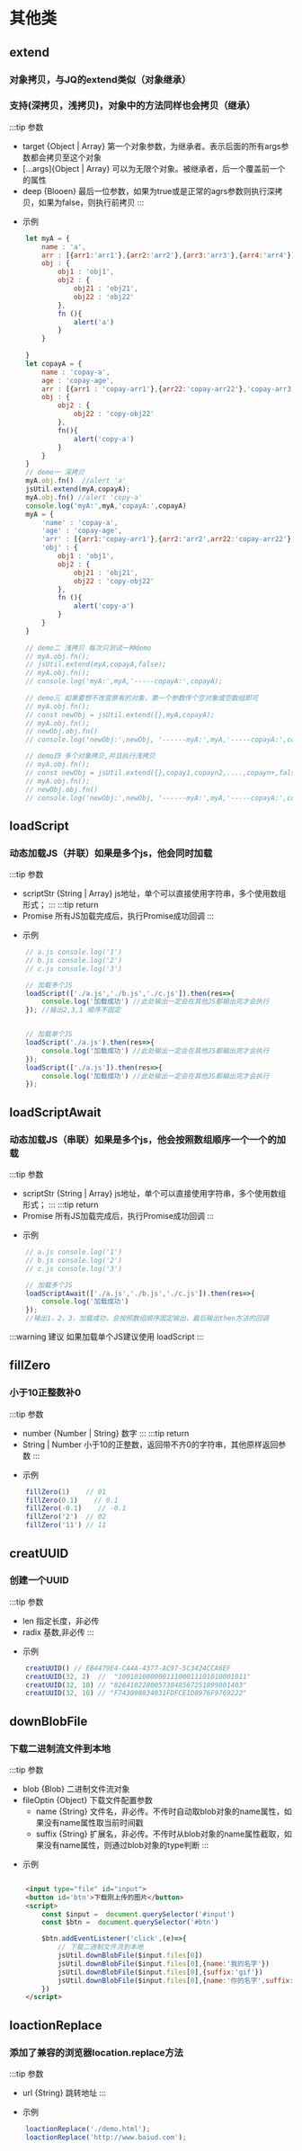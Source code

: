 # 其他类
## extend
### 对象拷贝，与JQ的extend类似（对象继承）
### 支持(深拷贝，浅拷贝)，对象中的方法同样也会拷贝（继承）
:::tip 参数
+ target {Object | Array} 第一个对象参数，为继承者。表示后面的所有args参数都会拷贝至这个对象
+ [...args]{Object | Array} 可以为无限个对象。被继承者，后一个覆盖前一个的属性
+ deep {Blooen} 最后一位参数，如果为true或是正常的agrs参数则执行深拷贝，如果为false，则执行前拷贝
:::

- 示例
```javascript
    let myA = {
        name : 'a',
        arr : [{arr1:'arr1'},{arr2:'arr2'},{arr3:'arr3'},{arr4:'arr4'}],
        obj : {
            obj1 : 'obj1',
            obj2 : {
                obj21 : 'obj21',
                obj22 : 'obj22'
            },
            fn (){
                alert('a')
            }
        }
        
    }
    let copayA = {
        name : 'copay-a',
        age : 'copay-age',
        arr : [{arr1 : 'copay-arr1'},{arr22:'copay-arr22'},'copay-arr3'],
        obj : {
            obj2 : {
                obj22 : 'copy-obj22'
            },
            fn(){
                alert('copy-a')
            }
        }
    }
    // demo一 深拷贝
    myA.obj.fn()  //alert 'a'
    jsUtil.extend(myA,copayA);
    myA.obj.fn() //alert 'copy-a'
    console.log('myA:',myA,'copayA:',copayA)
    myA = {
        'name' : 'copay-a',
        'age' : 'copay-age',
        'arr' : [{arr1:'copay-arr1'},{arr2:'arr2',arr22:'copay-arr22'},'copay-arr3',{arr4:'arr4'}],
        'obj' : {
            obj1 : 'obj1',
            obj2 : {
                obj21 : 'obj21',
                obj22 : 'copy-obj22'
            },
            fn (){
                alert('copy-a')
            }
        }
    }
    
    // demo二 浅拷贝 每次只测试一种demo
    // myA.obj.fn();
    // jsUtil.extend(myA,copayA,false);
    // myA.obj.fn();
    // console.log('myA:',myA,'-----copayA:',copayA);
    
    // demo三 如果要想不改变原有的对象，第一个参数传个空对象或空数组即可
    // myA.obj.fn();
    // const newObj = jsUtil.extend({},myA,copayA);
    // myA.obj.fn();
    // newObj.obj.fn()
    // console.log('newObj:',newObj, '------myA:',myA,'-----copayA:',copayA);

    // demo四 多个对象拷贝,并且执行浅拷贝
    // myA.obj.fn();
    // const newObj = jsUtil.extend({},copay1,copayn2,....,copayn+,false);
    // myA.obj.fn();
    // newObj.obj.fn()
    // console.log('newObj:',newObj, '------myA:',myA,'-----copayA:',copayA);
```

## loadScript
### 动态加载JS（并联）如果是多个js，他会同时加载
:::tip 参数
+ scriptStr {String | Array}  js地址，单个可以直接使用字符串，多个使用数组形式； 
:::
:::tip return
+ Promise 所有JS加载完成后，执行Promise成功回调
:::
- 示例
```javascript
    // a.js console.log('1') 
    // b.js console.log('2')
    // c.js console.log('3')

    // 加载多个JS
    loadScript(['./a.js','./b.js','./c.js']).then(res=>{
        console.log('加载成功') //此处输出一定会在其他JS都输出完才会执行
    }); //输出2,3,1 顺序不固定


    // 加载单个JS
    loadScript('./a.js').then(res=>{
        console.log('加载成功') //此处输出一定会在其他JS都输出完才会执行
    }); 
    loadScript(['./a.js']).then(res=>{
        console.log('加载成功') //此处输出一定会在其他JS都输出完才会执行
    }); 
```
## loadScriptAwait
### 动态加载JS（串联）如果是多个js，他会按照数组顺序一个一个的加载
:::tip 参数
+ scriptStr {String | Array}  js地址，单个可以直接使用字符串，多个使用数组形式； 
:::
:::tip return
+ Promise 所有JS加载完成后，执行Promise成功回调
:::

- 示例
```javascript
    // a.js console.log('1') 
    // b.js console.log('2')
    // c.js console.log('3')

    // 加载多个JS
    loadScriptAwait(['./a.js','./b.js','./c.js']).then(res=>{
        console.log('加载成功') 
    }); 
    //输出1，2，3，加载成功，会按照数组顺序固定输出，最后输出then方法的回调
```
:::warning 建议
如果加载单个JS建议使用 loadScript
:::


## fillZero
### 小于10正整数补0
:::tip 参数
+ number {Number | String} 数字
:::
:::tip return
+ String | Number 小于10的正整数，返回带不齐0的字符串，其他原样返回参数
:::
- 示例
```javascript
    fillZero(1)    // 01
    fillZero(0.1)    // 0.1
    fillZero(-0.1)    // -0.1
    fillZero('2')  // 02
    fillZero('11') // 11
```
## creatUUID
### 创建一个UUID
:::tip 参数
+ len 指定长度，非必传
+ radix 基数,非必传
:::

- 示例
```javascript
    creatUUID() // EB4479E4-CA4A-4377-AC97-5C3424CCA6EF
    creatUUID(32, 2)  //  "10010100000011100011101010001011"
    creatUUID(32, 10) // "82841022800573848567251899801403"
    creatUUID(32, 16) // "F743098834031FDFCE1D8976F9769222"
```
## downBlobFile
### 下载二进制流文件到本地
:::tip 参数
+ blob {Blob} 二进制文件流对象 
+ fileOptin {Object} 下载文件配置参数
    + name {String} 文件名，非必传。不传时自动取blob对象的name属性，如果没有name属性取当前时间戳
    + suffix {String} 扩展名，非必传。不传时从blob对象的name属性截取，如果没有name属性，则通过blob对象的type判断
:::

- 示例
```html

    <input type="file" id="input">
    <button id='btn'>下载刚上传的图片</button>
    <script>
        const $input =  document.querySelector('#input')
        const $btn =  document.querySelector('#btn')

        $btn.addEventListener('click',(e)=>{
            // 下载二进制文件流到本地
            jsUtil.downBlobFile($input.files[0]) 
            jsUtil.downBlobFile($input.files[0],{name:'我的名字'}) 
            jsUtil.downBlobFile($input.files[0],{suffix:'gif'})
            jsUtil.downBlobFile($input.files[0],{name:'你的名字',suffix:'gif'})
        })
    </script>
```
## loactionReplace
### 添加了兼容的浏览器location.replace方法
:::tip 参数
+ url {String} 跳转地址
:::
- 示例
```javascript
    loactionReplace('./demo.html');
    loactionReplace('http://www.baiud.com');
```